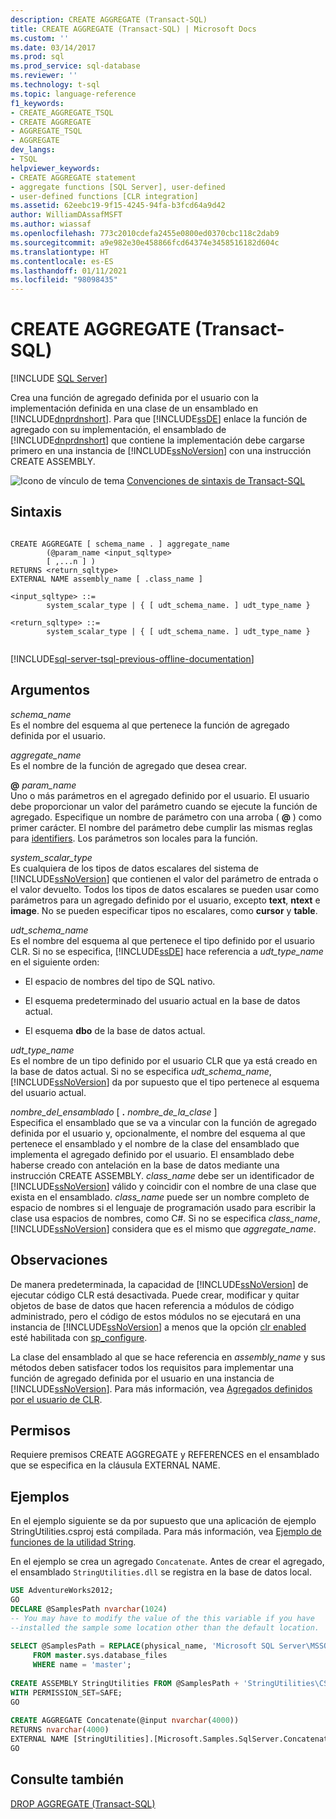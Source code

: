 ```yaml
---
description: CREATE AGGREGATE (Transact-SQL)
title: CREATE AGGREGATE (Transact-SQL) | Microsoft Docs
ms.custom: ''
ms.date: 03/14/2017
ms.prod: sql
ms.prod_service: sql-database
ms.reviewer: ''
ms.technology: t-sql
ms.topic: language-reference
f1_keywords:
- CREATE_AGGREGATE_TSQL
- CREATE AGGREGATE
- AGGREGATE_TSQL
- AGGREGATE
dev_langs:
- TSQL
helpviewer_keywords:
- CREATE AGGREGATE statement
- aggregate functions [SQL Server], user-defined
- user-defined functions [CLR integration]
ms.assetid: 62eebc19-9f15-4245-94fa-b3fcd64a9d42
author: WilliamDAssafMSFT
ms.author: wiassaf
ms.openlocfilehash: 773c2010cdefa2455e0800ed0370cbc118c2dab9
ms.sourcegitcommit: a9e982e30e458866fcd64374e3458516182d604c
ms.translationtype: HT
ms.contentlocale: es-ES
ms.lasthandoff: 01/11/2021
ms.locfileid: "98098435"
---
```

# <a name="create-aggregate-transact-sql"></a>CREATE AGGREGATE (Transact-SQL)
[!INCLUDE [SQL Server](../../includes/applies-to-version/sqlserver.md)]

  Crea una función de agregado definida por el usuario con la implementación definida en una clase de un ensamblado en [!INCLUDE[dnprdnshort](../../includes/dnprdnshort-md.md)]. Para que [!INCLUDE[ssDE](../../includes/ssde-md.md)] enlace la función de agregado con su implementación, el ensamblado de [!INCLUDE[dnprdnshort](../../includes/dnprdnshort-md.md)] que contiene la implementación debe cargarse primero en una instancia de [!INCLUDE[ssNoVersion](../../includes/ssnoversion-md.md)] con una instrucción CREATE ASSEMBLY.  
  
 ![Icono de vínculo de tema](../../database-engine/configure-windows/media/topic-link.gif "Icono de vínculo de tema") [Convenciones de sintaxis de Transact-SQL](../../t-sql/language-elements/transact-sql-syntax-conventions-transact-sql.md)  
  
## <a name="syntax"></a>Sintaxis  
  
```syntaxsql
  
CREATE AGGREGATE [ schema_name . ] aggregate_name  
        (@param_name <input_sqltype>   
        [ ,...n ] )  
RETURNS <return_sqltype>  
EXTERNAL NAME assembly_name [ .class_name ]  
  
<input_sqltype> ::=  
        system_scalar_type | { [ udt_schema_name. ] udt_type_name }  
  
<return_sqltype> ::=  
        system_scalar_type | { [ udt_schema_name. ] udt_type_name }  
  
```  
  
[!INCLUDE[sql-server-tsql-previous-offline-documentation](../../includes/sql-server-tsql-previous-offline-documentation.md)]

## <a name="arguments"></a>Argumentos
 *schema_name*  
 Es el nombre del esquema al que pertenece la función de agregado definida por el usuario.  
  
 *aggregate_name*  
 Es el nombre de la función de agregado que desea crear.  
  
 **@** _param_name_  
 Uno o más parámetros en el agregado definido por el usuario. El usuario debe proporcionar un valor del parámetro cuando se ejecute la función de agregado. Especifique un nombre de parámetro con una arroba ( **@** ) como primer carácter. El nombre del parámetro debe cumplir las mismas reglas para [identifiers](../../relational-databases/databases/database-identifiers.md). Los parámetros son locales para la función.  
  
 *system_scalar_type*  
 Es cualquiera de los tipos de datos escalares del sistema de [!INCLUDE[ssNoVersion](../../includes/ssnoversion-md.md)] que contienen el valor del parámetro de entrada o el valor devuelto. Todos los tipos de datos escalares se pueden usar como parámetros para un agregado definido por el usuario, excepto **text**, **ntext** e **image**. No se pueden especificar tipos no escalares, como **cursor** y **table**.  
  
 *udt_schema_name*  
 Es el nombre del esquema al que pertenece el tipo definido por el usuario CLR. Si no se especifica, [!INCLUDE[ssDE](../../includes/ssde-md.md)] hace referencia a *udt_type_name* en el siguiente orden:  
  
-   El espacio de nombres del tipo de SQL nativo.  
  
-   El esquema predeterminado del usuario actual en la base de datos actual.  
  
-   El esquema **dbo** de la base de datos actual.  
  
 *udt_type_name*  
 Es el nombre de un tipo definido por el usuario CLR que ya está creado en la base de datos actual. Si no se especifica *udt_schema_name*, [!INCLUDE[ssNoVersion](../../includes/ssnoversion-md.md)] da por supuesto que el tipo pertenece al esquema del usuario actual.  
  
 *nombre_del_ensamblado* [ **.** _nombre_de_la_clase_ ]  
 Especifica el ensamblado que se va a vincular con la función de agregado definida por el usuario y, opcionalmente, el nombre del esquema al que pertenece el ensamblado y el nombre de la clase del ensamblado que implementa el agregado definido por el usuario. El ensamblado debe haberse creado con antelación en la base de datos mediante una instrucción CREATE ASSEMBLY. *class_name* debe ser un identificador de [!INCLUDE[ssNoVersion](../../includes/ssnoversion-md.md)] válido y coincidir con el nombre de una clase que exista en el ensamblado. *class_name* puede ser un nombre completo de espacio de nombres si el lenguaje de programación usado para escribir la clase usa espacios de nombres, como C#. Si no se especifica *class_name*, [!INCLUDE[ssNoVersion](../../includes/ssnoversion-md.md)] considera que es el mismo que *aggregate_name*.  
  
## <a name="remarks"></a>Observaciones  
 De manera predeterminada, la capacidad de [!INCLUDE[ssNoVersion](../../includes/ssnoversion-md.md)] de ejecutar código CLR está desactivada. Puede crear, modificar y quitar objetos de base de datos que hacen referencia a módulos de código administrado, pero el código de estos módulos no se ejecutará en una instancia de [!INCLUDE[ssNoVersion](../../includes/ssnoversion-md.md)] a menos que la opción [clr enabled](../../database-engine/configure-windows/clr-enabled-server-configuration-option.md) esté habilitada con [sp_configure](../../relational-databases/system-stored-procedures/sp-configure-transact-sql.md).  
  
 La clase del ensamblado al que se hace referencia en *assembly_name* y sus métodos deben satisfacer todos los requisitos para implementar una función de agregado definida por el usuario en una instancia de [!INCLUDE[ssNoVersion](../../includes/ssnoversion-md.md)]. Para más información, vea [Agregados definidos por el usuario de CLR](../../relational-databases/clr-integration-database-objects-user-defined-functions/clr-user-defined-aggregates.md).  
  
## <a name="permissions"></a>Permisos  
 Requiere premisos CREATE AGGREGATE y REFERENCES en el ensamblado que se especifica en la cláusula EXTERNAL NAME.  
  
## <a name="examples"></a>Ejemplos  
 En el ejemplo siguiente se da por supuesto que una aplicación de ejemplo StringUtilities.csproj está compilada. Para más información, vea [Ejemplo de funciones de la utilidad String](/previous-versions/sql/sql-server-2016/ff878119(v=sql.130)).  
  
 En el ejemplo se crea un agregado `Concatenate`. Antes de crear el agregado, el ensamblado `StringUtilities.dll` se registra en la base de datos local.  
  
```sql  
USE AdventureWorks2012;  
GO  
DECLARE @SamplesPath nvarchar(1024)  
-- You may have to modify the value of the this variable if you have  
--installed the sample some location other than the default location.  
  
SELECT @SamplesPath = REPLACE(physical_name, 'Microsoft SQL Server\MSSQL13.MSSQLSERVER\MSSQL\DATA\master.mdf', 'Microsoft SQL Server\130\Samples\Engine\Programmability\CLR\')   
     FROM master.sys.database_files   
     WHERE name = 'master';  
  
CREATE ASSEMBLY StringUtilities FROM @SamplesPath + 'StringUtilities\CS\StringUtilities\bin\debug\StringUtilities.dll'  
WITH PERMISSION_SET=SAFE;  
GO  
  
CREATE AGGREGATE Concatenate(@input nvarchar(4000))  
RETURNS nvarchar(4000)  
EXTERNAL NAME [StringUtilities].[Microsoft.Samples.SqlServer.Concatenate];  
GO  
```  
  
## <a name="see-also"></a>Consulte también  
 [DROP AGGREGATE &#40;Transact-SQL&#41;](../../t-sql/statements/drop-aggregate-transact-sql.md)  
  
